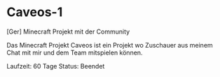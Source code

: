 # Caveos-1
[Ger] Minecraft Projekt mit der Community

Das Minecraft Projekt Caveos ist ein Projekt wo Zuschauer aus meinem Chat mit mir und dem Team mitspielen können.

Laufzeit: 60 Tage
Status: Beendet
